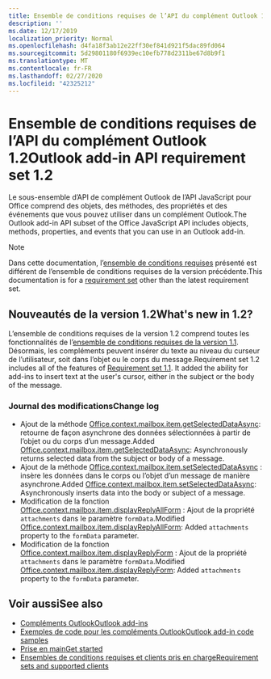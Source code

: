 ```yaml
---
title: Ensemble de conditions requises de l’API du complément Outlook 1.2
description: ''
ms.date: 12/17/2019
localization_priority: Normal
ms.openlocfilehash: d4fa18f3ab12e22ff30ef841d921f5dac89fd064
ms.sourcegitcommit: 5d29801180f6939ec10efb778d2311be67d8b9f1
ms.translationtype: MT
ms.contentlocale: fr-FR
ms.lasthandoff: 02/27/2020
ms.locfileid: "42325212"
---
```

# <a name="outlook-add-in-api-requirement-set-12"></a><span data-ttu-id="29ff7-102">Ensemble de conditions requises de l’API du complément Outlook 1.2</span><span class="sxs-lookup"><span data-stu-id="29ff7-102">Outlook add-in API requirement set 1.2</span></span>

<span data-ttu-id="29ff7-103">Le sous-ensemble d’API de complément Outlook de l’API JavaScript pour Office comprend des objets, des méthodes, des propriétés et des événements que vous pouvez utiliser dans un complément Outlook.</span><span class="sxs-lookup"><span data-stu-id="29ff7-103">The Outlook add-in API subset of the Office JavaScript API includes objects, methods, properties, and events that you can use in an Outlook add-in.</span></span>

> [!NOTE]
> <span data-ttu-id="29ff7-104">Dans cette documentation, l’[ensemble de conditions requises](/office/dev/add-ins/reference/requirement-sets/outlook-api-requirement-sets) présenté est différent de l’ensemble de conditions requises de la version précédente.</span><span class="sxs-lookup"><span data-stu-id="29ff7-104">This documentation is for a [requirement set](/office/dev/add-ins/reference/requirement-sets/outlook-api-requirement-sets) other than the latest requirement set.</span></span> 

## <a name="whats-new-in-12"></a><span data-ttu-id="29ff7-105">Nouveautés de la version 1.2</span><span class="sxs-lookup"><span data-stu-id="29ff7-105">What's new in 1.2?</span></span>

<span data-ttu-id="29ff7-p101">L’ensemble de conditions requises de la version 1.2 comprend toutes les fonctionnalités de l’[ensemble de conditions requises de la version 1.1](../requirement-set-1.1/outlook-requirement-set-1.1.md). Désormais, les compléments peuvent insérer du texte au niveau du curseur de l’utilisateur, soit dans l’objet ou le corps du message.</span><span class="sxs-lookup"><span data-stu-id="29ff7-p101">Requirement set 1.2 includes all of the features of [Requirement set 1.1](../requirement-set-1.1/outlook-requirement-set-1.1.md). It added the ability for add-ins to insert text at the user's cursor, either in the subject or the body of the message.</span></span>

### <a name="change-log"></a><span data-ttu-id="29ff7-108">Journal des modifications</span><span class="sxs-lookup"><span data-stu-id="29ff7-108">Change log</span></span>

- <span data-ttu-id="29ff7-109">Ajout de la méthode [Office.context.mailbox.item.getSelectedDataAsync](office.context.mailbox.item.md#methods): retourne de façon asynchrone des données sélectionnées à partir de l’objet ou du corps d’un message.</span><span class="sxs-lookup"><span data-stu-id="29ff7-109">Added [Office.context.mailbox.item.getSelectedDataAsync](office.context.mailbox.item.md#methods): Asynchronously returns selected data from the subject or body of a message.</span></span>
- <span data-ttu-id="29ff7-110">Ajout de la méthode [Office.context.mailbox.item.setSelectedDataAsync](office.context.mailbox.item.md#methods) : insère les données dans le corps ou l’objet d’un message de manière asynchrone.</span><span class="sxs-lookup"><span data-stu-id="29ff7-110">Added [Office.context.mailbox.item.setSelectedDataAsync](office.context.mailbox.item.md#methods): Asynchronously inserts data into the body or subject of a message.</span></span>
- <span data-ttu-id="29ff7-111">Modification de la fonction [Office.context.mailbox.item.displayReplyAllForm](office.context.mailbox.item.md#methods) : Ajout de la propriété `attachments` dans le paramètre `formData`.</span><span class="sxs-lookup"><span data-stu-id="29ff7-111">Modified [Office.context.mailbox.item.displayReplyAllForm](office.context.mailbox.item.md#methods): Added `attachments` property to the `formData` parameter.</span></span>
- <span data-ttu-id="29ff7-112">Modification de la fonction [Office.context.mailbox.item.displayReplyForm](office.context.mailbox.item.md#methods) : Ajout de la propriété `attachments` dans le paramètre `formData`.</span><span class="sxs-lookup"><span data-stu-id="29ff7-112">Modified [Office.context.mailbox.item.displayReplyForm](office.context.mailbox.item.md#methods): Added `attachments` property to the `formData` parameter.</span></span>

## <a name="see-also"></a><span data-ttu-id="29ff7-113">Voir aussi</span><span class="sxs-lookup"><span data-stu-id="29ff7-113">See also</span></span>

- [<span data-ttu-id="29ff7-114">Compléments Outlook</span><span class="sxs-lookup"><span data-stu-id="29ff7-114">Outlook add-ins</span></span>](../../../outlook/outlook-add-ins-overview.md)
- [<span data-ttu-id="29ff7-115">Exemples de code pour les compléments Outlook</span><span class="sxs-lookup"><span data-stu-id="29ff7-115">Outlook add-in code samples</span></span>](https://developer.microsoft.com/outlook/gallery/?filterBy=Outlook,Samples,Add-ins)
- [<span data-ttu-id="29ff7-116">Prise en main</span><span class="sxs-lookup"><span data-stu-id="29ff7-116">Get started</span></span>](../../../quickstarts/outlook-quickstart.md)
- [<span data-ttu-id="29ff7-117">Ensembles de conditions requises et clients pris en charge</span><span class="sxs-lookup"><span data-stu-id="29ff7-117">Requirement sets and supported clients</span></span>](../../requirement-sets/outlook-api-requirement-sets.md)
